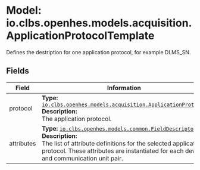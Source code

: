 # Model: io.clbs.openhes.models.acquisition.ApplicationProtocolTemplate

Defines the destription for one application protocol, for example DLMS_SN.

## Fields

| Field | Information |
| --- | --- |
| protocol | <b>Type:</b> [`io.clbs.openhes.models.acquisition.ApplicationProtocol`](enum-io-clbs-openhes-models-acquisition-applicationprotocol.md)<br><b>Description:</b><br>The application protocol. |
| attributes | <b>Type:</b> [`io.clbs.openhes.models.common.FieldDescriptor`](model-io-clbs-openhes-models-common-fielddescriptor.md)<br><b>Description:</b><br>The list of attribute definitions for the selected application protocol. These attributes are instantiated for each device and communication unit pair. |

